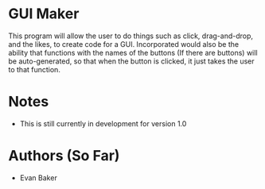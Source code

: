 # GUI Maker
This program will allow the user to do things such as click, drag-and-drop, and the likes, to create code for a GUI. Incorporated would also be the ability that functions with the names of the buttons (If there are buttons) will be auto-generated, so that when the button is clicked, it just takes the user to that function.


# Notes
- This is still currently in development for version 1.0

# Authors (So Far)
- Evan Baker

